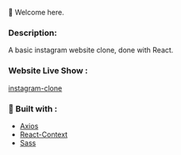 👋 Welcome here.

### Description:

A basic instagram website clone, done with React.

### Website Live Show :

[instagram-clone](https://normenme.github.io/react-instagram-clone/)

### 🔧 Built with :

- [Axios](https://axios-http.com/docs/intro)
- [React-Context](https://reactjs.org/docs/context.html)
- [Sass](https://sass-lang.com/)
